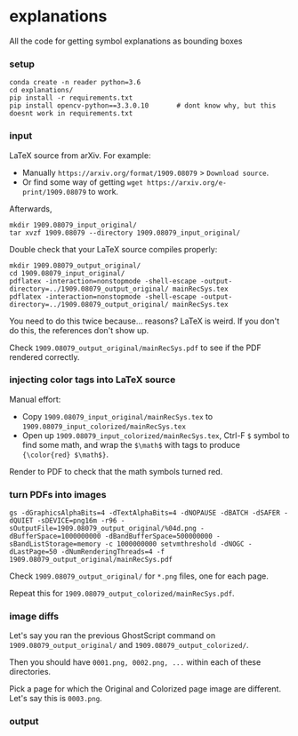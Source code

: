# explanations

All the code for getting symbol explanations as bounding boxes


### setup

```
conda create -n reader python=3.6
cd explanations/
pip install -r requirements.txt
pip install opencv-python==3.3.0.10       # dont know why, but this doesnt work in requirements.txt
```

### input

LaTeX source from arXiv.  For example:
- Manually `https://arxiv.org/format/1909.08079` > `Download source`.
- Or find some way of getting `wget https://arxiv.org/e-print/1909.08079` to work.   

Afterwards, 
```
mkdir 1909.08079_input_original/
tar xvzf 1909.08079 --directory 1909.08079_input_original/
```

Double check that your LaTeX source compiles properly:

```
mkdir 1909.08079_output_original/
cd 1909.08079_input_original/ 
pdflatex -interaction=nonstopmode -shell-escape -output-directory=../1909.08079_output_original/ mainRecSys.tex
pdflatex -interaction=nonstopmode -shell-escape -output-directory=../1909.08079_output_original/ mainRecSys.tex
```

You need to do this twice because... reasons?  LaTeX is weird.  If you don't do this, the references don't show up.

Check `1909.08079_output_original/mainRecSys.pdf` to see if the PDF rendered correctly.

### injecting color tags into LaTeX source

Manual effort:

- Copy `1909.08079_input_original/mainRecSys.tex` to `1909.08079_input_colorized/mainRecSys.tex` 
- Open up `1909.08079_input_colorized/mainRecSys.tex`, Ctrl-F `$` symbol to find some math, and wrap the `$\math$` with tags to produce `{\color{red} $\math$}`.

Render to PDF to check that the math symbols turned red.

### turn PDFs into images

```
gs -dGraphicsAlphaBits=4 -dTextAlphaBits=4 -dNOPAUSE -dBATCH -dSAFER -dQUIET -sDEVICE=png16m -r96 -sOutputFile=1909.08079_output_original/%04d.png -dBufferSpace=1000000000 -dBandBufferSpace=500000000 -sBandListStorage=memory -c 1000000000 setvmthreshold -dNOGC -dLastPage=50 -dNumRenderingThreads=4 -f 1909.08079_output_original/mainRecSys.pdf
```

Check `1909.08079_output_original/` for `*.png` files, one for each page.

Repeat this for `1909.08079_output_colorized/mainRecSys.pdf`.


### image diffs

Let's say you ran the previous GhostScript command on `1909.08079_output_original/` and `1909.08079_output_colorized/`.

Then you should have `0001.png, 0002.png, ...` within each of these directories.

Pick a page for which the Original and Colorized page image are different.  Let's say this is `0003.png`.  



### output